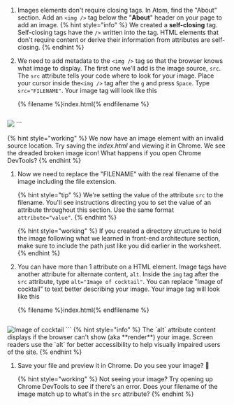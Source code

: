 1. Images elements don't require closing tags. In Atom, find the "About" section. Add an `<img />` tag below the "**About**" header on your page to add an image.
   {% hint style="info" %}
We created a **self-closing** tag. Self-closing tags have the `/>` written into the tag. HTML elements that don't require content or derive their information from attributes are self-closing.
   {% endhint %}

1. We need to add metadata to the `<img />` tag so that the browser knows what image to display. The first one we'll add is the image source, `src`. The `src` attribute tells your code where to look for your image. Place your cursor inside the`<img />` tag after the `g` and press `Space`. Type `src="FILENAME"`. Your image tag will look like this

   {% filename %}index.html{% endfilename %}
   ```html
<img src="FILENAME"/>
   ```

   {% hint style="working" %}
We now have an image element with an invalid source location. Try saving the _index.html_ and viewing it in Chrome. We see the dreaded broken image icon! What happens if you open Chrome DevTools?
   {% endhint %}

1. Now we need to replace the "FILENAME" with the real filename of the image including the file extension.

   {% hint style="tip" %}
We're setting the value of the attribute `src` to the filename. You'll see instructions directing you to set the value of an attribute throughout this section. Use the same format `attribute="value"`. 
   {% endhint %}

   {% hint style="working" %}
If you created a directory structure to hold the image following what we learned in front-end architecture section, make sure to include the path just like you did earlier in the worksheet.
   {% endhint %}

1. You can have more than 1 attribute on a HTML element. Image tags have another attribute for alternate content, `alt`. Inside the `img` tag after the `src` attribute, type `alt="Image of cocktail"`. You can replace "Image of cocktail" to text better describing your image. Your image tag will look like this

   {% filename %}index.html{% endfilename %}
   ```html
<img src="FILENAME" alt="Image of cocktail" />
   ```
   {% hint style="info" %}
The `alt` attribute content displays if the browser can't show (aka **render**) your image. Screen readers use the `alt` for better accessibility to help visually impaired users of the site.
   {% endhint %}

1. Save your file and preview it in Chrome. Do you see your image? 🎉

   {% hint style="working" %}
Not seeing your image? Try opening up Chrome DevTools to see if there's an error. Does your filename of the image match up to what's in the `src` attribute?
   {% endhint %}

